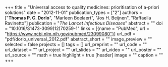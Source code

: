 +++
title = "Universal access to quality medicines: prioritisation of a-priori solutions"
date = "2012-11-01"
publication_types = ["2"]
authors = ["**Thomas P. C. Dorlo**", "Marleen Boelaert", "Jos H. Beijnen", "Raffaella Ravinetto"]
publication = "_The Lancet Infectious Diseases_"
abstract = ""
doi = "10.1016/S1473-3099(12)70259-1"
links = [{name = "PubMed", url = "https://www.ncbi.nlm.nih.gov/pubmed/23099080"}]
url_pdf = "pdf/dorlo_universal_2012.pdf"
abstract_short = ""
image_preview = ""
selected = false
projects = []
tags = []
url_preprint = ""
url_code = ""
url_dataset = ""
url_project = ""
url_slides = ""
url_video = ""
url_poster = ""
url_source = ""
math = true
highlight = true
[header]
image = ""
caption = ""
+++
